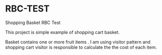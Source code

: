 # RBC-TEST
Shopping Basket RBC Test

This project is simple example of shopping cart basket.

 Basket contains one or more fruit items . I am using visitor pattern and shopping cart visitor is responsible to calculate the
 the cost of each item.

